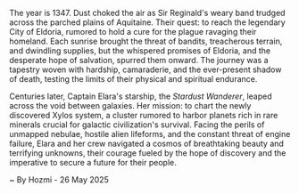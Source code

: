 
The year is 1347.  Dust choked the air as Sir Reginald's weary band trudged across the parched plains of Aquitaine. Their quest: to reach the legendary City of Eldoria, rumored to hold a cure for the plague ravaging their homeland.  Each sunrise brought the threat of bandits, treacherous terrain, and dwindling supplies, but the whispered promises of Eldoria, and the desperate hope of salvation, spurred them onward.  The journey was a tapestry woven with hardship, camaraderie, and the ever-present shadow of death, testing the limits of their physical and spiritual endurance.

Centuries later, Captain Elara's starship, the *Stardust Wanderer*, leaped across the void between galaxies.  Her mission: to chart the newly discovered Xylos system, a cluster rumored to harbor planets rich in rare minerals crucial for galactic civilization's survival.  Facing the perils of unmapped nebulae, hostile alien lifeforms, and the constant threat of engine failure, Elara and her crew navigated a cosmos of breathtaking beauty and terrifying unknowns, their courage fueled by the hope of discovery and the imperative to secure a future for their people.

~ By Hozmi - 26 May 2025
